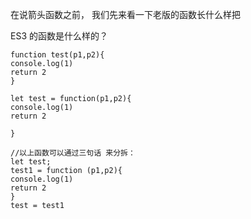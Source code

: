 在说箭头函数之前， 我们先来看一下老版的函数长什么样把<br>

ES3 的函数是什么样的？<br>

```
function test(p1,p2){
console.log(1)
return 2
}
```

```
let test = function(p1,p2){
console.log(1)
return 2

}
```

```
//以上函数可以通过三句话 来分拆：
let test;
test1 = function (p1,p2){
console.log(1)
return 2
}
test = test1

```

































